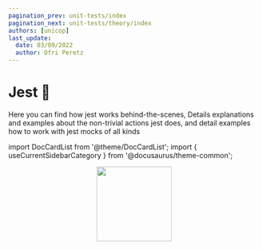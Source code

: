 ```yaml
---
pagination_prev: unit-tests/index
pagination_next: unit-tests/theory/index
authors: [unicop]
last_update:
  date: 03/09/2022
  author: Ofri Peretz
---
```


# Jest 🤡

Here you can find how jest works behind-the-scenes, Details explanations and examples about the non-trivial actions jest does, and detail examples how to work with jest mocks of all kinds

import DocCardList from '@theme/DocCardList';
import { useCurrentSidebarCategory } from '@docusaurus/theme-common';

<DocCardList items={useCurrentSidebarCategory().items} />

<p align="center">
    <img src="/img/jest.svg" width="150" />
</p>
